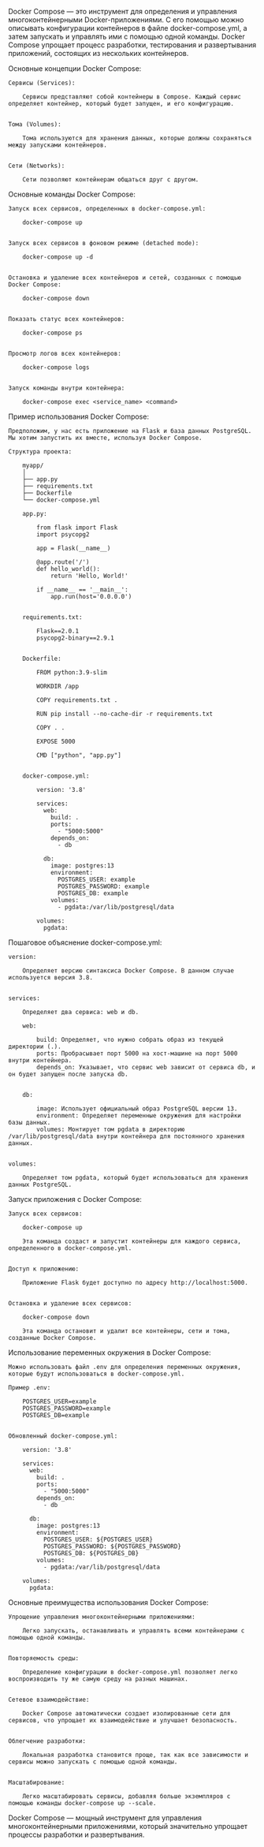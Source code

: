Docker Compose — это инструмент для определения и управления многоконтейнерными Docker-приложениями.
С его помощью можно описывать конфигурации контейнеров в файле docker-compose.yml,
а затем запускать и управлять ими с помощью одной команды. Docker Compose упрощает процесс разработки, тестирования
и развертывания приложений, состоящих из нескольких контейнеров.


Основные концепции Docker Compose:

    Сервисы (Services):

        Сервисы представляют собой контейнеры в Compose. Каждый сервис определяет контейнер, который будет запущен, и его конфигурацию.


    Тома (Volumes):

        Тома используются для хранения данных, которые должны сохраняться между запусками контейнеров.


    Сети (Networks):

        Сети позволяют контейнерам общаться друг с другом.


Основные команды Docker Compose:

    Запуск всех сервисов, определенных в docker-compose.yml:

        docker-compose up


    Запуск всех сервисов в фоновом режиме (detached mode):

        docker-compose up -d


    Остановка и удаление всех контейнеров и сетей, созданных с помощью Docker Compose:

        docker-compose down


    Показать статус всех контейнеров:

        docker-compose ps


    Просмотр логов всех контейнеров:

        docker-compose logs


    Запуск команды внутри контейнера:

        docker-compose exec <service_name> <command>


Пример использования Docker Compose:

    Предположим, у нас есть приложение на Flask и база данных PostgreSQL. Мы хотим запустить их вместе, используя Docker Compose.

    Структура проекта:

        myapp/
        │
        ├── app.py
        ├── requirements.txt
        ├── Dockerfile
        └── docker-compose.yml

        app.py:

            from flask import Flask
            import psycopg2

            app = Flask(__name__)

            @app.route('/')
            def hello_world():
                return 'Hello, World!'

            if __name__ == '__main__':
                app.run(host='0.0.0.0')


        requirements.txt:

            Flask==2.0.1
            psycopg2-binary==2.9.1


        Dockerfile:

            FROM python:3.9-slim

            WORKDIR /app

            COPY requirements.txt .

            RUN pip install --no-cache-dir -r requirements.txt

            COPY . .

            EXPOSE 5000

            CMD ["python", "app.py"]


        docker-compose.yml:

            version: '3.8'

            services:
              web:
                build: .
                ports:
                  - "5000:5000"
                depends_on:
                  - db

              db:
                image: postgres:13
                environment:
                  POSTGRES_USER: example
                  POSTGRES_PASSWORD: example
                  POSTGRES_DB: example
                volumes:
                  - pgdata:/var/lib/postgresql/data
            
            volumes:
              pgdata:


Пошаговое объяснение docker-compose.yml:

    version:
    
        Определяет версию синтаксиса Docker Compose. В данном случае используется версия 3.8.

    
    services:
    
        Определяет два сервиса: web и db.

        web:

            build: Определяет, что нужно собрать образ из текущей директории (.).
            ports: Пробрасывает порт 5000 на хост-машине на порт 5000 внутри контейнера.
            depends_on: Указывает, что сервис web зависит от сервиса db, и он будет запущен после запуска db.


        db:

            image: Использует официальный образ PostgreSQL версии 13.
            environment: Определяет переменные окружения для настройки базы данных.
            volumes: Монтирует том pgdata в директорию /var/lib/postgresql/data внутри контейнера для постоянного хранения данных.


    volumes:
    
        Определяет том pgdata, который будет использоваться для хранения данных PostgreSQL.


Запуск приложения с Docker Compose:

    Запуск всех сервисов:
        
        docker-compose up

        Эта команда создаст и запустит контейнеры для каждого сервиса, определенного в docker-compose.yml.

    
    Доступ к приложению:
    
        Приложение Flask будет доступно по адресу http://localhost:5000.


    Остановка и удаление всех сервисов:
    
        docker-compose down
    
        Эта команда остановит и удалит все контейнеры, сети и тома, созданные Docker Compose.



Использование переменных окружения в Docker Compose:

    Можно использовать файл .env для определения переменных окружения, которые будут использоваться в docker-compose.yml.

    Пример .env:
        
        POSTGRES_USER=example
        POSTGRES_PASSWORD=example
        POSTGRES_DB=example


    Обновленный docker-compose.yml:
        
        version: '3.8'
        
        services:
          web:
            build: .
            ports:
              - "5000:5000"
            depends_on:
              - db
        
          db:
            image: postgres:13
            environment:
              POSTGRES_USER: ${POSTGRES_USER}
              POSTGRES_PASSWORD: ${POSTGRES_PASSWORD}
              POSTGRES_DB: ${POSTGRES_DB}
            volumes:
              - pgdata:/var/lib/postgresql/data
        
        volumes:
          pgdata:


Основные преимущества использования Docker Compose:

    Упрощение управления многоконтейнерными приложениями:
    
        Легко запускать, останавливать и управлять всеми контейнерами с помощью одной команды.


    Повторяемость среды:

        Определение конфигурации в docker-compose.yml позволяет легко воспроизводить ту же самую среду на разных машинах.


    Сетевое взаимодействие:

        Docker Compose автоматически создает изолированные сети для сервисов, что упрощает их взаимодействие и улучшает безопасность.


    Облегчение разработки:

        Локальная разработка становится проще, так как все зависимости и сервисы можно запускать с помощью одной команды.


    Масштабирование:
    
        Легко масштабировать сервисы, добавляя больше экземпляров с помощью команды docker-compose up --scale.


Docker Compose — мощный инструмент для управления многоконтейнерными приложениями, 
который значительно упрощает процессы разработки и развертывания.